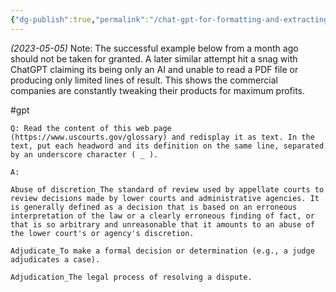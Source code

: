 ```yaml
---
{"dg-publish":true,"permalink":"/chat-gpt-for-formatting-and-extracting-glossaries/","noteIcon":"2"}
---
```


*(2023-05-05)* Note: The successful example below from a month ago should not be taken for granted. A later similar attempt hit a snag with ChatGPT claiming its being only an AI and unable to read a PDF file or producing only limited lines of result. This shows the commercial companies are constantly tweaking their products for maximum profits.

#gpt 
```
Q: Read the content of this web page (https://www.uscourts.gov/glossary) and redisplay it as text. In the text, put each headword and its definition on the same line, separated by an underscore character ( _ ).

A: 

Abuse of discretion_The standard of review used by appellate courts to review decisions made by lower courts and administrative agencies. It is generally defined as a decision that is based on an erroneous interpretation of the law or a clearly erroneous finding of fact, or that is so arbitrary and unreasonable that it amounts to an abuse of the lower court's or agency's discretion.

Adjudicate_To make a formal decision or determination (e.g., a judge adjudicates a case).

Adjudication_The legal process of resolving a dispute.
```
